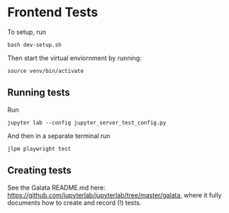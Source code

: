 # Frontend Tests

To setup, run
```
bash dev-setup.sh
```

Then start the virtual enviornment by running:
```
source venv/bin/activate
```
## Running tests

Run 
```
jupyter lab --config jupyter_server_test_config.py
```

And then in a separate terminal run 
```
jlpm playwright test
```

## Creating tests

See the Galata README.md here: https://github.com/jupyterlab/jupyterlab/tree/master/galata, where it fully documents how to create and record (!) tests.